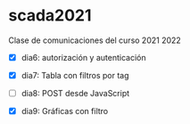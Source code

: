 # scada2021
Clase de comunicaciones del curso 2021 2022

- [x] dia6:  autorización y autenticación
- [x] dia7: Tabla con filtros por tag
- [ ] dia8: POST desde JavaScript
- [x] dia9: Gráficas con filtro

